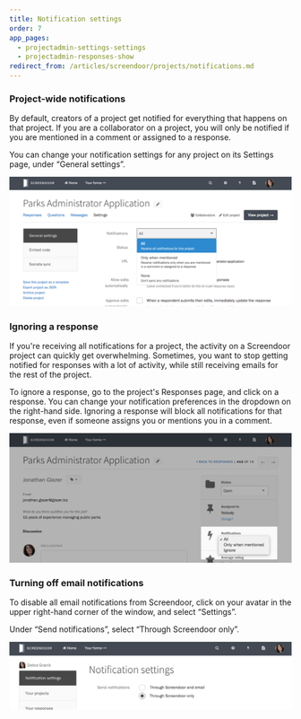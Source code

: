 ```yaml
---
title: Notification settings
order: 7
app_pages:
  - projectadmin-settings-settings
  - projectadmin-responses-show
redirect_from: /articles/screendoor/projects/notifications.md
---
```


### Project-wide notifications

By default, creators of a project get notified for everything that happens on that project. If you are a collaborator on a project, you will only be notified if you are mentioned in a comment or assigned to a response.

You can change your notification settings for any project on its Settings page, under &ldquo;General settings&rdquo;.

![Changing project-wide notification settings.](../images/notifications_1.png)

### Ignoring a response

If you're receiving all notifications for a project, the activity on a Screendoor project can quickly get overwhelming. Sometimes, you want to stop getting notified for responses with a lot of activity, while still receiving emails for the rest of the project. 

To ignore a response, go to the project's Responses page, and click on a response. You can change your notification preferences in the dropdown on the right-hand side. Ignoring a response will block all notifications for that response, even if someone assigns you or mentions you in a comment.

![Changing notification settings for a response.](../images/notifications_2.png)

### Turning off email notifications

To disable all email notifications from Screendoor, click on your avatar in the upper right-hand corner of the window, and select &ldquo;Settings&rdquo;. 

Under &ldquo;Send notifications&rdquo;, select &ldquo;Through Screendoor only&rdquo;.

![Disabling all email notifications.](../images/notifications_3.png)
